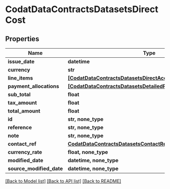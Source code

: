 # CodatDataContractsDatasetsDirectCost


## Properties
Name | Type | Description | Notes
------------ | ------------- | ------------- | -------------
**issue_date** | **datetime** |  | 
**currency** | **str** |  | 
**line_items** | [**[CodatDataContractsDatasetsDirectAccountTransactionLineItem]**](CodatDataContractsDatasetsDirectAccountTransactionLineItem.md) |  | 
**payment_allocations** | [**[CodatDataContractsDatasetsDetailedPaymentAllocation]**](CodatDataContractsDatasetsDetailedPaymentAllocation.md) |  | 
**sub_total** | **float** |  | 
**tax_amount** | **float** |  | 
**total_amount** | **float** |  | 
**id** | **str, none_type** |  | [optional] 
**reference** | **str, none_type** |  | [optional] 
**note** | **str, none_type** |  | [optional] 
**contact_ref** | [**CodatDataContractsDatasetsContactRef**](CodatDataContractsDatasetsContactRef.md) |  | [optional] 
**currency_rate** | **float, none_type** |  | [optional] 
**modified_date** | **datetime, none_type** |  | [optional] 
**source_modified_date** | **datetime, none_type** |  | [optional] 

[[Back to Model list]](../README.md#documentation-for-models) [[Back to API list]](../README.md#documentation-for-api-endpoints) [[Back to README]](../README.md)


